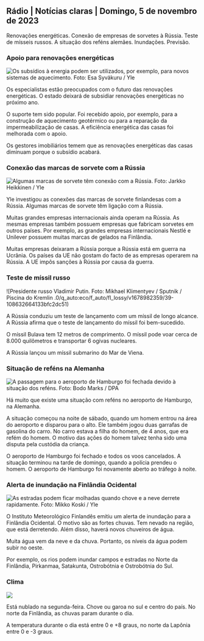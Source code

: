## Rádio \| Notícias claras \| Domingo, 5 de novembro de 2023

Renovações energéticas. Conexão de empresas de sorvetes à Rússia. Teste de mísseis russos. A situação dos reféns alemães. Inundações. Previsão.

### Apoio para renovações energéticas

![Os subsídios à energia podem ser utilizados, por exemplo, para novos sistemas de aquecimento. Foto: Esa Syväkuru / Yle](https://images.cdn.yle.fi/image/upload/c_crop,h_3349,w_5954,x_0,y_325/ar_1.7777777777777777,c_fill,g_faces,h_675,w_1200/dpr_1.0/q_auto:eco/f_auto/fl_lossy/v1676637402/39-107442463ef747ea1acd)

Os especialistas estão preocupados com o futuro das renovações energéticas. O estado deixará de subsidiar renovações energéticas no próximo ano.

O suporte tem sido popular. Foi recebido apoio, por exemplo, para a construção de aquecimento geotérmico ou para a reparação da impermeabilização de casas. A eficiência energética das casas foi melhorada com o apoio.

Os gestores imobiliários temem que as renovações energéticas das casas diminuam porque o subsídio acabará.

### Conexão das marcas de sorvete com a Rússia

![Algumas marcas de sorvete têm conexão com a Rússia. Foto: Jarkko Heikkinen / Yle](https://images.cdn.yle.fi/image/upload/c_crop,h_2268,w_4031,x_0,y_0/ar_1.7777777777777777,c_fill,g_faces,h_675,w_1200/dpr_1.0/q_auto:eco/f_auto/fl_lossy/v1682321321/39-110323664462e3b6fb8b)

Yle investigou as conexões das marcas de sorvete finlandesas com a Rússia. Algumas marcas de sorvete têm ligação com a Rússia.

Muitas grandes empresas internacionais ainda operam na Rússia. As mesmas empresas também possuem empresas que fabricam sorvetes em outros países. Por exemplo, as grandes empresas internacionais Nestlé e Unilever possuem muitas marcas de gelados na Finlândia.

Muitas empresas deixaram a Rússia porque a Rússia está em guerra na Ucrânia. Os países da UE não gostam do facto de as empresas operarem na Rússia. A UE impôs sanções à Rússia por causa da guerra.

### Teste de míssil russo

![Presidente russo Vladimir Putin. Foto: Mikhael Klimentyev / Sputnik / Piscina do Kremlin .0/q_auto:eco/f_auto/fl_lossy/v1678982359/39-108632664133bfc2dc51)

A Rússia conduziu um teste de lançamento com um míssil de longo alcance. A Rússia afirma que o teste de lançamento do míssil foi bem-sucedido.

O míssil Bulava tem 12 metros de comprimento. O míssil pode voar cerca de 8.000 quilômetros e transportar 6 ogivas nucleares.

A Rússia lançou um míssil submarino do Mar de Viena.

### Situação de reféns na Alemanha

![A passagem para o aeroporto de Hamburgo foi fechada devido à situação dos reféns. Foto: Bodo Marks / DPA](https://images.cdn.yle.fi/image/upload/c_crop,h_2703,w_4806,x_0,y_500/ar_1.77777777777777,c_fill,g_faces,h_675,w_1200/dpr_1.0/q_auto:eco/f_auto/fl_lossy/v1699181525/39-11959676547736ea1bc0)

Há muito que existe uma situação com reféns no aeroporto de Hamburgo, na Alemanha.

A situação começou na noite de sábado, quando um homem entrou na área do aeroporto e disparou para o alto. Ele também jogou duas garrafas de gasolina do carro. No carro estava a filha do homem, de 4 anos, que era refém do homem. O motivo das ações do homem talvez tenha sido uma disputa pela custódia da criança.

O aeroporto de Hamburgo foi fechado e todos os voos cancelados. A situação terminou na tarde de domingo, quando a polícia prendeu o homem. O aeroporto de Hamburgo foi novamente aberto ao tráfego à noite.

### Alerta de inundação na Finlândia Ocidental

![As estradas podem ficar molhadas quando chove e a neve derrete rapidamente. Foto: Mikko Koski / Yle](https://images.cdn.yle.fi/image/upload/c_crop,h_3078,w_5472,x_0,y_218/ar_1.7777777777777777,c_fill,g_faces,h_675,w_1200/dpr_1.0/q_auto:eco/f_auto/fl_lossy/v1697618867/39-11828126521489e76d51)

O Instituto Meteorológico Finlandês emitiu um alerta de inundação para a Finlândia Ocidental. O motivo são as fortes chuvas. Tem nevado na região, que está derretendo. Além disso, haverá novos chuveiros de água.

Muita água vem da neve e da chuva. Portanto, os níveis da água podem subir no oeste.

Por exemplo, os rios podem inundar campos e estradas no Norte da Finlândia, Pirkanmaa, Satakunta, Ostrobótnia e Ostrobótnia do Sul.

### Clima

![](https://images.cdn.yle.fi/image/upload/c_crop,h_1080,w_1919,x_0,y_0/ar_1.777777777777777,c_fill,g_faces,h_675,w_1200/dpr_1.0/q_auto:eco/f_auto/fl_lossy/v1699200945/39-11960206547bf95c98f5)

Está nublado na segunda-feira. Chove ou garoa no sul e centro do país. No norte da Finlândia, as chuvas param durante o dia.

A temperatura durante o dia está entre 0 e +8 graus, no norte da Lapônia entre 0 e -3 graus.